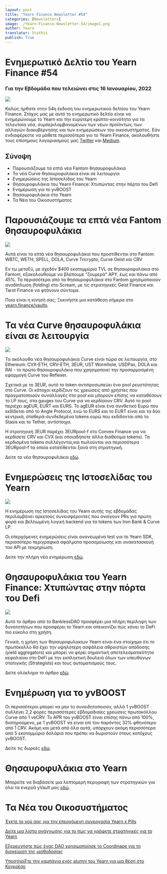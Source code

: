 ```yaml
---
layout: post
title: "Yearn Finance Newsletter #54"
categories: [Newsletters]
image: ./Yearn-Finance-Newsletter-54/image1.png
author: Yearn
translator: Stathis
publish: True
---
```


# Ενημερωτικό Δελτίο του Yearn Finance #54

### Για την Εβδομάδα που τελειώνει στις 16 Ιανουαρίου, 2022

![](image1.png)

Καλώς ήρθατε στην 54η έκδοση του ενημερωτικού δελτίου του Yearn Finance. Στόχος μας με αυτό το ενημερωτικό δελτίο είναι να ενημερώνουμε το Yearn και την ευρύτερη κρύπτο-κοινότητα για τα τελευταία νέα, συμπεριλαμβανομένων των νέων προϊόντων, των αλλαγών διακυβέρνησης και των ενημερώσεων του οικοσυστήματος. Εάν ενδιαφέρεστε να μάθετε περισσότερα για το Yearn Finance, ακολουθήστε τους επίσημους λογαριασμούς μας [Twitter](https://twitter.com/iearnfinance) και [Medium](https://medium.com/iearn).

## Σύνοψη

- Παρουσιάζουμε τα επτά νέα Fantom θησαυροφυλάκια
- Τα νέα Curve θησαυροφυλάκια είναι σε λειτουργία
- Ενημερώσεις της Ιστοσελίδας του Yearn
- Θησαυροφυλάκια του Yearn Finance: Χτυπώντας στην πόρτα του Defi
- Ενημέρωση για το yvBOOST
- Θησαυροφυλάκια στο Yearn
- Τα Νέα του Οικοσυστήματος

# Παρουσιάζουμε τα επτά νέα Fantom θησαυροφυλάκια

![](image2.png)

Αυτά είναι τα επτά νέα θησαυροφυλάκια που προστίθενται στο Fantom: WBTC, WETH, SPELL, DOLA, Curve Tricrypto, Curve Geist και CRV

Εν τω μεταξύ, με σχεδόν $400 εκατομμύρια TVL σε θησαυροφυλάκια στο Fantom, εξακολουθούμε να βλέπουμε "ζουμερά" APY, έως και πάνω από 45%. Τα περισσότερα από τα θησαυροφυλάκια στο Fantom χρησιμοποιούν αναδίπλωση (folding) στο Scream, με τις στρατηγικές Geist Finance και Tarot Finance να φτάνουν σύντομα.

Ποια είναι η κίνησή σας; Ξεκινήστε μια κατάθεση σήμερα στο [yearn.finance/vaults](https://yearn.finance/vaults).

# Τα νέα Curve θησαυροφυλάκια είναι σε λειτουργία

![](image3.png)

Τα ακόλουθα νέα θησαυροφυλάκια Curve είναι τώρα σε λειτουργία, στο Ethereum: CVX-ETH, CRV-ETH, 3EUR, UST Wormhole, USDPax, DOLA και RAI - το πρώτο θησαυροφυλάκιο που χρησιμοποιεί την προσαρμοσμένη εφαρμογή Curve του Reflexer.

Σχετικά με το 3EUR, αυτό το token αντιπροσωπεύει ένα pool ρευστότητας στο Curve. Οι κάτοχοι κερδίζουν τις χρεώσεις από χρήστες που πραγματοποιούν συναλλαγές στο pool και μπορούν επίσης να καταθέσουν το LP τους, στα gauges του Curve για να κερδίσουν CRV. Αυτό το pool περιέχει agEUR, EURT και EURS. Το agEUR είναι ένα συνθετικό Ευρώ που εκδίδεται από το Angle Protocol, ενώ το EURS και το EURT είναι και τα δύο κεντρικά, σταθερά-συνδεδεμένα tokens ευρώ που εκδίδονται από τo Stasis και το Tether, αντίστοιχα.

Η στρατηγική 3EUR παρέχει 3EURpool-f στο Convex Finance για να κερδίσετε CRV και CVX (και οποιαδήποτε άλλα διαθέσιμα tokens). Τα κερδισμένα tokens συλλέγονται,και πωλούνται για περισσότερα 3EURpool-f τα οποία κατατίθενται ξανά στη στρατηγική.

Δείτε τα νέα θησαυροφυλάκια [εδώ](https://yearn.finance/#/vaults).

# Ενημερώσεις της Ιστοσελίδας του Yearn

![](image4.png)

Η ενημέρωση της Ιστοσελίδας του Yearn αυτής της εβδομάδας περιλαμβάνει αρκετούς συνεισφέροντες που ανοίγουν PRs για πρώτη φορά και βελτιωμένη λογική backend για τα tokens των Iron Bank & Curve LP.

Οι επερχόμενες ενημερώσεις είναι ανανεωμένα test για το Yearn SDK, περισσότερο περιγραφικά σφάλματα προσομοίωσης και ανακατασκευή του API με τεκμηρίωση.

Δείτε την πλήρη νέα ενημέρωση [εδώ](https://yearnweb.substack.com/p/yearn-web-engineering-update).

# Θησαυροφυλάκια του Yearn Finance: Χτυπώντας στην πόρτα του Defi

![](image5.png)

Αυτό το άρθρο από το BanklessDAO προσφέρει μια πλήρη περίληψη των δυνατοτήτων που προσφέρει το Yearn και απεικονίζει πώς κάνει το DeFi πιο εύκολο στη χρήση.

Γενικά, η χρήση των θησαυροφυλακίων Yearn είναι ένα στοίχημα ότι το πρωτόκολλο θα έχει την υψηλότερη ασφάλεια αθροιστών απόδοσης (yield aggregators) και μπορεί να φέρει σημαντική αποτελεσματικότητα κεφαλαίου στο DeFi με την εκπληκτική δουλειά όλων των υπευθύνων στατιγικής (Strategists) και τους αυτοματισμούς τους.

Δείτε ολόκληρο το άρθρο [εδώ](https://medium.com/bankless-dao/yearn-finance-vaults-knockin-on-defi-s-door-f5e9f56f669a).

# Ενημέρωση για το yvBOOST

Οι περισσότεροι μπορεί να μην το συνειδητοποιούν, αλλά 1 yvBOOST συλλέγει 2,2 φορές περισσότερες εβδομαδιαίες χρεώσεις πρωτοκόλλου Curve από 1 veCRV. Το APR του yvBOOST είναι επίσης πάνω από 100%, διατηρούμενο, με 1 yvBOOST να είναι επί του παρόντος 32% φθηνότερο από 1 CRV. Ακόμη και μετά από όλα αυτά, υπάρχουν ακόμη περισσότερα από 5 εκατομμύρια δολάρια που πρέπει να δωριστούν στους κατόχους yvBOOST.

Δείτε τις δωρεές [εδώ](https://etherscan.io/address/0xdf270b48829e0f05211f3a33e5dc0a84f7247fbe).

# Θησαυροφυλάκια στο Yearn

Μπορείτε να διαβάσετε μια λεπτομερή περιγραφή των στρατηγικών για όλα τα ενεργά yVault μας [εδώ](https://medium.com/yearn-state-of-the-vaults/the-vaults-at-yearn-9237905ffed3).

# Τα Νέα του Οικοσυστήματος

[Έχετε το νού σας για την επερχόμενη συνεργασία Yearn x Pills](https://twitter.com/bantg/status/1482764820265029633)

[Δείτε μια λίστα ανάγνωσης για το πώς να γράφετε στρατηγικές για το Yearn](https://twitter.com/sjkelleyjr/status/1481664381054177281)

[Εξερευνήστε πώς ένας DAO χρησιμοποίησε τo Coordinape για τη διαχείριση της μισθοδοσίας](https://twitter.com/jkey_eth/status/1479642151730356226)

[Υποστηρίξτε την καμπάνια ενός alumni του Yearn για μια θέση στο Κογκρέσο](https://twitter.com/mattdwest/status/1481083902580166656)
